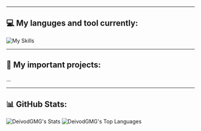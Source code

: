 
---

## 💻 My languges and tool currently:
![My Skills](https://skillicons.dev/icons?i=arch,cpp,docker,css,discord,git,github,html,nodejs,obsidian,py,vscode,flutter&perline=7)

---

## 🔎 My important projects:
...

---

## 📊 GitHub Stats:
![DeivodGMG's Stats](https://github-readme-stats.vercel.app/api?username=DeivodGMG&theme=dark&show_icons=true&hide_border=true&count_private=true)
![DeivodGMG's Top Languages](https://github-readme-stats.vercel.app/api/top-langs/?username=DeivodGMG&theme=dark&show_icons=true&hide_border=true&layout=compact)
